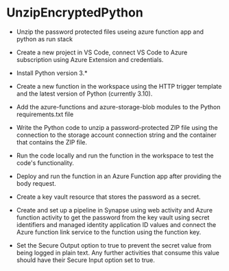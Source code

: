 # UnzipEncryptedPython
- Unzip the password protected files useing azure function app and python as run stack

- Create a new project in VS Code, connect VS Code to Azure subscription using Azure Extension and credentials.

- Install Python version 3.*

- Create a new function in the workspace using the HTTP trigger template and the latest version of Python (currently 3.10).

- Add the azure-functions and azure-storage-blob modules to the Python requirements.txt file

- Write the Python code to unzip a password-protected ZIP file using the connection to the storage account connection string and the container that contains the ZIP file.

- Run the code locally and run the function in the workspace to test the code's functionality.

- Deploy and run the function in an Azure Function app after providing the body request.

- Create a key vault resource that stores the password as a secret.

- Create and set up a pipeline in Synapse using web activity and Azure function activity to get the password from the key vault using secret identifiers and managed identity application ID values and connect the Azure function link service to the function using the function key.

- Set the Secure Output option to true to prevent the secret value from being logged in plain text. Any further activities that consume this value should have their Secure Input option set to true.


